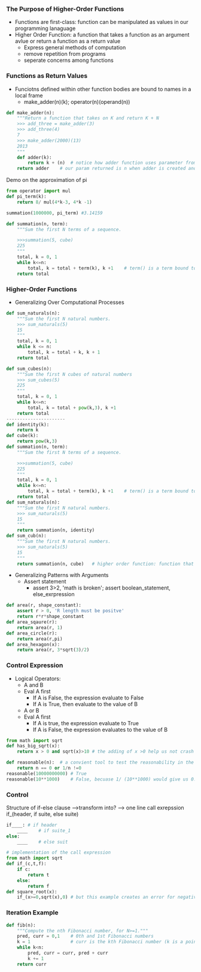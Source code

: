 ### The Purpose of Higher-Order Functions
- Functions are first-class: function can be manipulated as values in our programming lanaguage
- Higher Order Function: a function that takes a function as an argument avlue or return a function as a return value
  - Express general methods of computation
  - remove repetition from programs
  - seperate concerns among functions

### Functions as Return Values
- Funciotns defined within other function bodies are bound to names in a local frame
  - make_adder(n)(k); operator(n)(operand(n))
```python
def make_adder(n):
    """Return a function that takes on K and return K + N
    >>> add_three = make_adder(3)
    >>> add_three(4)
    7
    >>> make_adder(2000)(13)
    2013
    """
    def adder(k):
        return k + (n)  # notice how adder function uses parameter from its parent function and takes on its own function
    return adder    # our param returned is n when adder is created and n + k if it is called and given a k that is customizable


```
Demo on the approximation of pi
```python
from operator import mul
def pi_term(k):
    return 8/ mul(4*k-3, 4*k -1)

summation(1000000, pi_term) #3.14159

def summation(n, term):
    """Sum the first N terms of a sequence.

    >>>summation(5, cube)
    225
    """
    total, k = 0, 1
    while k<=n:
        total, k = total + term(k), k +1    # term() is a term bound to a function that does the evaluation given k
    return total
```
### Higher-Order Functions
- Generalizing Over Computational Processes
```python
def sum_naturals(n):
    """Sum the first N natural numbers.
    >>> sum_naturals(5)
    15
    """
    total, k = 0, 1
    while k <= n:
        total, k = total + k, k + 1
    return total

def sum_cubes(n):
    """Sum the first N cubes of natural numbers
    >>> sum_cubes(5)
    225
    """
    total, k = 0, 1
    while k<=n:
        total, k = total + pow(k,3), k +1
    return total
----------------------
def identity(k):
    return k
def cube(k):
    return pow(k,3)
def summation(n, term):
    """Sum the first N terms of a sequence.

    >>>summation(5, cube)
    225
    """
    total, k = 0, 1
    while k<=n:
        total, k = total + term(k), k +1    # term() is a term bound to a function that does the evaluation given k
    return total
def sum_naturals(n):
    """Sum the first N natural numbers.
    >>> sum_naturals(5)
    15
    """
    return summation(n, identity)
def sum_cub(n):
    """Sum the first N natural numbers.
    >>> sum_naturals(5)
    15
    """
    return summation(n, cube)   # higher order function: function that takes anotehr function as argument
```
- Generalizing Patterns with Arguments
  -  Assert statement
     - assert 3>2, 'math is broken'; assert boolean_statement, else_exrpression
```python
def area(r, shape_constant):
    assert r > 0, 'R length must be positve'
    return r*r*shape_constant
def area_sqaure(r):
    return area(r, 1)
def area_circle(r):
    return area(r,pi)
def area_hexagon(x):
    return area(r, 3*sqrt(3)/2)
```

### Control Expression
- Logical Operators:
    - A and B
    - Eval A first
      - If A is False, the expression evaluate to False
      - If A is True, then evaluate to the value of B
    - A or B
    - Eval A first
      - If A is true, the expression evaluate to True
      - If A is False, the expression evaluates to the value of B
```python
from math import sqrt
def has_big_sqrt(x):
    return x > 0 and sqrt(x)>10 # the adding of x >0 help us not crash the program, and it is obious that - ngative has not real square root

def reasonable(n):  # a convient tool to test the reasonability in the number without crashing
    return n == 0 or 1/n !=0
reasonable(10000000000) # True
reasonable(10**1000)    # False, becuase 1/ (10**1000) would give us 0.0 s.t. it represents of math that can't be evaluated
```
### Control
Structure of if-else clause -->transform into? --> one line call exrepssion if_(header, if suite, else suite)
```python
if____: # if header
    ____    # if suite_1
else:
    ____    # else suit

# implementation of the call expression
from math import sqrt
def if_(c,t,f):
    if c:
        return t
    else:
        return f
def square_root(x):
    if_(x>=0,sqrt(x),0) # but this example creates an error for negative value, becuase call expression does not skip value evaluation; thus, function can be more useful than just call expression in your programming
```
### Iteration Example
```python
def fib(n):
    """Compute the nth Fibonacci number, for N>=1."""
    pred, curr = 0,1    # 0th and 1st Fibonacci numbers
    k = 1               # curr is the kth Fibonacci number (k is a pointer)
    while k<n:
        pred, curr = curr, pred + curr
        k += 1
    return curr
```


